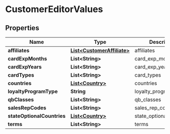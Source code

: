 
# CustomerEditorValues

## Properties
Name | Type | Description | Notes
------------ | ------------- | ------------- | -------------
**affiliates** | [**List&lt;CustomerAffiliate&gt;**](CustomerAffiliate.md) | affiliates |  [optional]
**cardExpMonths** | **List&lt;String&gt;** | card_exp_months |  [optional]
**cardExpYears** | **List&lt;String&gt;** | card_exp_years |  [optional]
**cardTypes** | **List&lt;String&gt;** | card_types |  [optional]
**countries** | [**List&lt;Country&gt;**](Country.md) | countries |  [optional]
**loyaltyProgramType** | **String** | loyalty_program_type |  [optional]
**qbClasses** | **List&lt;String&gt;** | qb_classes |  [optional]
**salesRepCodes** | **List&lt;String&gt;** | sales_rep_codes |  [optional]
**stateOptionalCountries** | [**List&lt;Country&gt;**](Country.md) | state_optional_countries |  [optional]
**terms** | **List&lt;String&gt;** | terms |  [optional]



